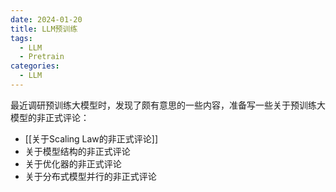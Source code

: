 ```yaml
---
date: 2024-01-20
title: LLM预训练
tags:
  - LLM
  - Pretrain
categories:
  - LLM
---
```


最近调研预训练大模型时，发现了颇有意思的一些内容，准备写一些关于预训练大模型的非正式评论：
- [[关于Scaling Law的非正式评论]]
- 关于模型结构的非正式评论
- 关于优化器的非正式评论
- 关于分布式模型并行的非正式评论
